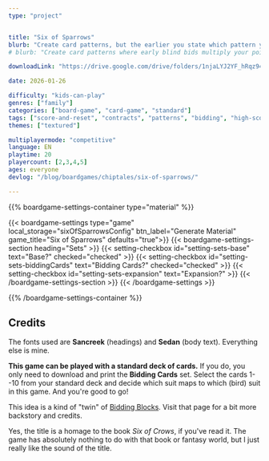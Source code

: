 ```yaml
---
type: "project"


title: "Six of Sparrows"
blurb: "Create card patterns, but the earlier you state which pattern you'll complete (without seeing all your cards), the more points you get."
# blurb: "Create card patterns where early blind bids multiply your points---if you manage to actually complete them."

downloadLink: "https://drive.google.com/drive/folders/1njaLYJ2YF_hRqz94qi8inNJCzSUB5doM"

date: 2026-01-26

difficulty: "kids-can-play"
genres: ["family"]
categories: ["board-game", "card-game", "standard"]
tags: ["score-and-reset", "contracts", "patterns", "bidding", "high-score"]
themes: ["textured"]

multiplayermode: "competitive"
language: EN
playtime: 20
playercount: [2,3,4,5]
ages: everyone
devlog: "/blog/boardgames/chiptales/six-of-sparrows/"

---
```






{{% boardgame-settings-container type="material" %}}

{{< boardgame-settings type="game" local_storage="sixOfSparrowsConfig" btn_label="Generate Material" game_title="Six of Sparrows" defaults="true">}}
  {{< boardgame-settings-section heading="Sets" >}}
    {{< setting-checkbox id="setting-sets-base" text="Base?" checked="checked" >}}
    {{< setting-checkbox id="setting-sets-biddingCards" text="Bidding Cards?" checked="checked" >}}
    {{< setting-checkbox id="setting-sets-expansion" text="Expansion?" >}}
  {{< /boardgame-settings-section >}}
{{< /boardgame-settings >}}

{{% /boardgame-settings-container %}}

## Credits

The fonts used are **Sancreek** (headings) and **Sedan** (body text). Everything else is mine.

**This game can be played with a standard deck of cards.** If you do, you only need to download and print the **Bidding Cards** set. Select the cards 1--10 from your standard deck and decide which suit maps to which (bird) suit in this game. And you're good to go!

This idea is a kind of "twin" of [Bidding Blocks](/bidding-blocks/). Visit that page for a bit more backstory and credits.

Yes, the title is a homage to the book _Six of Crows_, if you've read it. The game has absolutely nothing to do with that book or fantasy world, but I just really like the sound of the title.

